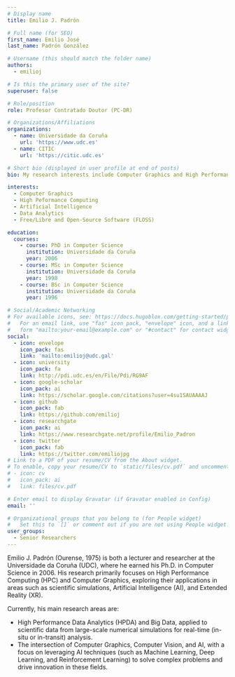 ```yaml
---
# Display name
title: Emilio J. Padrón

# Full name (for SEO)
first_name: Emilio José
last_name: Padrón González

# Username (this should match the folder name)
authors:
  - emilioj

# Is this the primary user of the site?
superuser: false

# Role/position
role: Profesor Contratado Doutor (PC-DR)

# Organizations/Affiliations
organizations:
  - name: Universidade da Coruña
    url: 'https://www.udc.es'
  - name: CITIC
    url: 'https://citic.udc.es'

# Short bio (displayed in user profile at end of posts)
bio: My research interests include Computer Graphics and High Performance Computing (HPC).

interests:
  - Computer Graphics
  - High Peformance Computing
  - Artificial Intelligence
  - Data Analytics
  - Free/Libre and Open-Source Software (FLOSS)

education:
  courses:
    - course: PhD in Computer Science
      institution: Universidade da Coruña
      year: 2006
    - course: MSc in Computer Science
      institution: Universidade da Coruña
      year: 1998
    - course: BSc in Computer Science
      institution: Universidade da Coruña
      year: 1996

# Social/Academic Networking
# For available icons, see: https://docs.hugoblox.com/getting-started/page-builder/#icons
#   For an email link, use "fas" icon pack, "envelope" icon, and a link in the
#   form "mailto:your-email@example.com" or "#contact" for contact widget.
social:
  - icon: envelope
    icon_pack: fas
    link: 'mailto:emilioj@udc.gal'
  - icon: university
    icon_pack: fa
    link: http://pdi.udc.es/en/File/Pdi/RG9AF
  - icon: google-scholar
    icon_pack: ai
    link: https://scholar.google.com/citations?user=4su1SAUAAAAJ
  - icon: github
    icon_pack: fab
    link: https://github.com/emilioj
  - icon: researchgate
    icon_pack: ai
    link: https://www.researchgate.net/profile/Emilio_Padron
  - icon: twitter
    icon_pack: fab
    link: https://twitter.com/emiliojpg
# Link to a PDF of your resume/CV from the About widget.
# To enable, copy your resume/CV to `static/files/cv.pdf` and uncomment the lines below.
# - icon: cv
#   icon_pack: ai
#   link: files/cv.pdf

# Enter email to display Gravatar (if Gravatar enabled in Config)
email: ''

# Organizational groups that you belong to (for People widget)
#   Set this to `[]` or comment out if you are not using People widget.
user_groups:
  - Senior Researchers
---
```


Emilio J. Padrón (Ourense, 1975) is both a lecturer and researcher at the Universidade da Coruña (UDC), where he earned his Ph.D. in Computer Science in 2006. His research primarily focuses on High Performance Computing (HPC) and Computer Graphics, exploring their applications in areas such as scientific simulations, Artificial Intelligence (AI), and Extended Reality (XR).

Currently, his main research areas are:

- High Performance Data Analytics (HPDA) and Big Data, applied to scientific data from large-scale numerical simulations for real-time (in-situ or in-transit) analysis.
- The intersection of Computer Graphics, Computer Vision, and AI, with a focus on leveraging AI techniques (such as Machine Learning, Deep Learning, and Reinforcement Learning) to solve complex problems and drive innovation in these fields.

